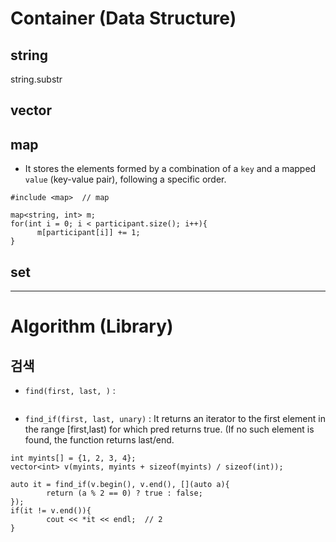 
# Container (Data Structure)
## string
string.substr

## vector

## map
- It stores the elements formed by a combination of a `key` and a mapped `value` (key-value pair), following a specific order.

```
#include <map>  // map

map<string, int> m;
for(int i = 0; i < participant.size(); i++){
      m[participant[i]] += 1;
}
```

## set


-----
# Algorithm (Library)
## 검색
- `find(first, last, )` : 
```
```

- `find_if(first, last, unary)` : It returns an iterator to the first element in the range [first,last) for which pred returns true.  (If no such element is found, the function returns last/end.
```
int myints[] = {1, 2, 3, 4};
vector<int> v(myints, myints + sizeof(myints) / sizeof(int));

auto it = find_if(v.begin(), v.end(), [](auto a){
        return (a % 2 == 0) ? true : false;
});
if(it != v.end()){
        cout << *it << endl;  // 2
}
```


